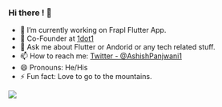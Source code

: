 ### Hi there ! 👋

- 🔭 I’m currently working on Frapl Flutter App.
- 🌱 Co-Founder at [1dot1](https://www.1dot1.in/)
- 💬 Ask me about Flutter or Andorid or any tech related stuff.
- 📫 How to reach me: [Twitter - @AshishPanjwani1](https://twitter.com/AshishPanjwani1)
- 😄 Pronouns: He/His
- ⚡ Fun fact: Love to go to the mountains.

<img src="https://github-readme-stats.vercel.app/api?username=ashish9825&&show_icons=true&title_color=ffffff&icon_color=0099cc&text_color=daf7dc&bg_color=151515">
